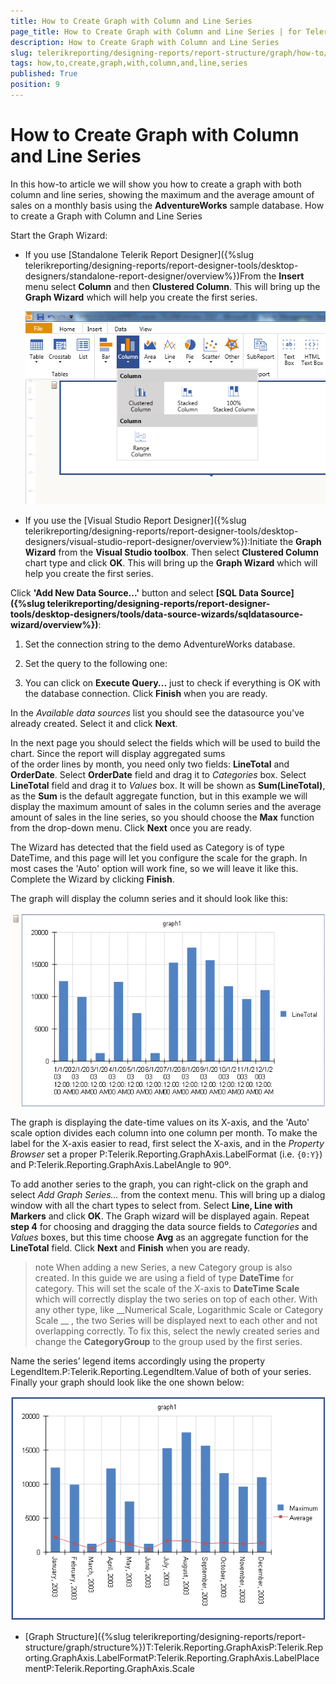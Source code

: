 ```yaml
---
title: How to Create Graph with Column and Line Series
page_title: How to Create Graph with Column and Line Series | for Telerik Reporting Documentation
description: How to Create Graph with Column and Line Series
slug: telerikreporting/designing-reports/report-structure/graph/how-to/how-to-create-graph-with-column-and-line-series
tags: how,to,create,graph,with,column,and,line,series
published: True
position: 9
---
```


# How to Create Graph with Column and Line Series



In this how-to article we will show you how to create a graph with both column and line series, showing the maximum
        and the average amount of sales on a monthly basis using the __AdventureWorks__ sample database.
      How to create a Graph with Column and Line Series

Start the Graph Wizard:

* If you use [Standalone Telerik Report Designer]({%slug telerikreporting/designing-reports/report-designer-tools/desktop-designers/standalone-report-designer/overview%})From the __Insert__ menu select __Column__ and then __Clustered Column__.
                  This will bring up the __Graph Wizard__ which will help you create the first series.
                  
  ![select Column](images/Graph/HowToBarLineSeries/selectColumn.png)

* If you use the [Visual Studio Report Designer]({%slug telerikreporting/designing-reports/report-designer-tools/desktop-designers/visual-studio-report-designer/overview%}):Initiate the __Graph Wizard__ from the __Visual Studio toolbox__. Then select __Clustered Column__ chart type and click 
                  __OK__. 
                  This will bring up the __Graph Wizard__ which will help you create the first series.
                

Click __'Add New Data Source...'__ button and select 
              __[SQL Data Source]({%slug telerikreporting/designing-reports/report-designer-tools/desktop-designers/tools/data-source-wizards/sqldatasource-wizard/overview%})__:
            

1. Set the connection string to the demo AdventureWorks database.

1. Set the query to the following one:





1. You can click on __Execute Query...__ just to check if everything is OK with the database connection.
                  Click __Finish__ when you are ready.
                

In the *Available data sources* list you should see the datasource you've already created.
              Select it and click __Next__.
            

In the next page you should select the fields which will be used to build the chart. Since the report will display aggregated sums              
              of the order lines by month, you need only two fields: __LineTotal__ and __OrderDate__.
              Select __OrderDate__ field and drag it to *Categories* box.
              Select __LineTotal__ field and drag it to *Values* box.
              It will be shown as __Sum(LineTotal)__, as the __Sum__ is the default aggregate function,
              but in this example we will display the maximum amount of sales in the column series and the average amount of sales in the
              line series, so you should choose the __Max__ function from the drop-down menu. Click __Next__ once you are ready.
            

The Wizard has detected that the field used as Category is of type DateTime, and this page will let you configure the scale for the graph. In most cases the
              'Auto' option will work fine, so we will leave it like this. Complete the Wizard by clicking __Finish__.
            

The graph will display the column series and it should look like this:
              
  ![Graph Layout 1](images/Graph/HowToBarLineSeries/GraphLayout1.png)

The graph is displaying the date-time values on its X-axis, and the 'Auto' scale option divides each column into one column per month.
              To make the label for the X-axis easier to read, first select the X-axis, and in the *Property Browser* set a proper
              P:Telerik.Reporting.GraphAxis.LabelFormat
              (i.e. `{0:Y}`) and
              P:Telerik.Reporting.GraphAxis.LabelAngle
               to 90º.
            

To add another series to the graph, you can right-click on the graph and select *Add Graph Series…* 
              from the context menu. This will bring up a dialog window with all the chart types to select from. 
              Select __Line, Line with Markers__ and click __OK__. 
              The Graph wizard will be displayed again. Repeat __step 4__ for choosing and dragging the data source fields to 
              *Categories* and *Values* boxes, but this time choose __Avg__ 
              as an aggregate function for the __LineTotal__ field. Click __Next__ and __Finish__ when you are ready.
            

>note When adding a new Series, a new Category group is also created. In this guide we are using a field of type  __DateTime__  for category. This will                 set the scale of the X-axis to  __DateTime Scale__  which will correctly display the two series on top of each other. With any other type, like                  __Numerical Scale, Logarithmic Scale or Category Scale __ , the two Series will be displayed next to each other and not overlapping correctly.              To fix this, select the newly created series and change the  __CategoryGroup__  to the group used by the first series.              


Name the series’ legend items accordingly using the property LegendItem.P:Telerik.Reporting.LegendItem.Value of both of your series.
              Finally your graph should look like the one shown below:
              
  ![Graph Layout 3](images/Graph/HowToBarLineSeries/GraphLayout3.png)

 * [Graph Structure]({%slug telerikreporting/designing-reports/report-structure/graph/structure%})T:Telerik.Reporting.GraphAxisP:Telerik.Reporting.GraphAxis.LabelFormatP:Telerik.Reporting.GraphAxis.LabelPlacementP:Telerik.Reporting.GraphAxis.Scale
